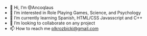 - 👋 Hi, I’m @Ancoqlaus
- 👀 I’m interested in Role Playing Games, Science, and Psychology
- 🌱 I’m currently learning Spanish, HTML/CSS Javasscript and C++
- 💞️ I’m looking to collaborate on any project
- 📫 How to reach me plkrozbicki@gmail.com

<!---
Ancoqlaus/Ancoqlaus is a ✨ special ✨ repository because its `README.md` (this file) appears on your GitHub profile.
You can click the Preview link to take a look at your changes.
--->
